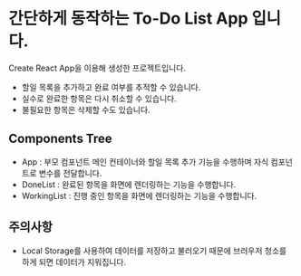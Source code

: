 # 간단하게 동작하는 To-Do List App 입니다.

Create React App을 이용해 생성한 프로젝트입니다.

- 할일 목록을 추가하고 완료 여부를 추적할 수 있습니다.
- 실수로 완료한 항목은 다시 취소할 수 있습니다.
- 불필요한 항목은 삭제할 수도 있습니다.

## Components Tree
- App : 부모 컴포넌트 메인 컨테이너와 할일 목록 추가 기능을 수행하며 자식 컴포넌트로 변수를 전달합니다.
- DoneList : 완료된 항목을 화면에 렌더링하는 기능을 수행합니다.
- WorkingList : 진행 중인 항목을 화면에 렌더링하는 기능을 수행합니다.

## 주의사항
- Local Storage를 사용하여 데이터를 저장하고 불러오기 때문에 브러우저 청소를 하게 되면 데이터가 지워집니다.
